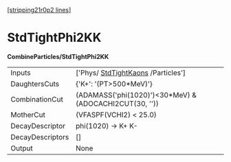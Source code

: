 [[stripping21r0p2 lines]](./stripping21r0p2-index)

# StdTightPhi2KK

**CombineParticles/StdTightPhi2KK**

|                  |                                                                         |
|------------------|-------------------------------------------------------------------------|
| Inputs           | ['Phys/ [StdTightKaons](./stripping21r0p2-stdtightkaons) /Particles'] |
| DaughtersCuts    | {'K+': '(PT\>500\*MeV)'}                                                |
| CombinationCut   | (ADAMASS('phi(1020)')\<30\*MeV) & (ADOCACHI2CUT(30, ''))                |
| MotherCut        | (VFASPF(VCHI2) \< 25.0)                                                 |
| DecayDescriptor  | phi(1020) -\> K+ K-                                                     |
| DecayDescriptors | []                                                                    |
| Output           | None                                                                    |
